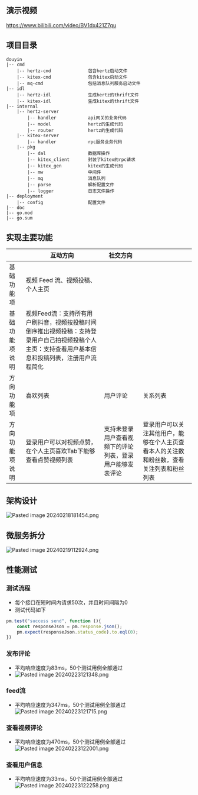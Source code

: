 ## 演示视频

https://www.bilibili.com/video/BV1dx421Z7qu

## 项目目录

```
douyin
|-- cmd
	|-- hertz-cmd              包含hertz启动文件
	|-- kitex-cmd              包含kitex启动文件
	|-- mq-cmd                 包括消息队列服务启动文件
|-- idl
	|-- hertz-idl              生成hertz的thrift文件
	|-- kitex-idl              生成kitex的thrift文件
|-- internal
	|-- hertz-server
		|-- handler            api网关的业务代码
		|-- model              hertz的生成代码
		|-- router             hertz的生成代码
	|-- kitex-server
		|-- handler            rpc服务业务代码
	|-- pkg
		|-- dal                数据库操作
		|-- kitex_client       封装了kitex的rpc请求
		|-- kitex_gen          kitex的生成代码
		|-- mw                 中间件
		|-- mq                 消息队列
		|-- parse              解析配置文件
		|-- logger             日志文件操作
|-- deployment
	|-- config                 配置文件
|-- doc
|-- go.mod
|-- go.sum
```

## 实现主要功能

|                | **互动方向**                                                 | **社交方向**                                             |                                                              |
| -------------- | ------------------------------------------------------------ | -------------------------------------------------------- | ------------------------------------------------------------ |
| 基础功能项     | 视频 Feed 流、视频投稿、个人主页                             |                                                          |                                                              |
| 基础功能项说明 | 视频Feed流：支持所有用户刷抖音，视频按投稿时间倒序推出视频投稿：支持登录用户自己拍视频投稿个人主页：支持查看用户基本信息和投稿列表，注册用户流程简化 |                                                          |                                                              |
| 方向功能项     | 喜欢列表                                                     | 用户评论                                                 | 关系列表                                                     |
| 方向功能项说明 | 登录用户可以对视频点赞，在个人主页喜欢Tab下能够查看点赞视频列表 | 支持未登录用户查看视频下的评论列表，登录用户能够发表评论 | 登录用户可以关注其他用户，能够在个人主页查看本人的关注数和粉丝数，查看关注列表和粉丝列表 |

## 架构设计
![Pasted image 20240218181454.png](https://p3-juejin.byteimg.com/tos-cn-i-k3u1fbpfcp/1db6b709cc7a4d40b91c28bf83c2a3e5~tplv-k3u1fbpfcp-jj-mark:0:0:0:0:q75.image#?w=993&h=408&s=31903&e=png&b=fefefe)
## 微服务拆分
![Pasted image 20240219112924.png](https://p6-juejin.byteimg.com/tos-cn-i-k3u1fbpfcp/23257aca4bf543909f6486b148ff0b08~tplv-k3u1fbpfcp-jj-mark:0:0:0:0:q75.image#?w=775&h=622&s=37040&e=png&b=fdfdfd)

## 性能测试

### 测试流程
- 每个接口在短时间内请求50次，并且时间间隔为0
- 测试代码如下
```javascript
pm.test("success send", function (){
    const responseJson = pm.response.json();
    pm.expect(responseJson.status_code).to.eql(0);
})
```
### 发布评论
- 平均响应速度为83ms，50个测试用例全部通过
- ![Pasted image 20240223121348.png](https://p6-juejin.byteimg.com/tos-cn-i-k3u1fbpfcp/41ee8a71f47345b59c80ebd4e7b747d2~tplv-k3u1fbpfcp-jj-mark:0:0:0:0:q75.image#?w=1422&h=887&s=169742&e=png&b=fdfdfd)
### feed流
- 平均响应速度为347ms，50个测试用例全部通过
![Pasted image 20240223121715.png](https://p9-juejin.byteimg.com/tos-cn-i-k3u1fbpfcp/77bf5d8c63d24b6b9a9c6cee1d374d80~tplv-k3u1fbpfcp-jj-mark:0:0:0:0:q75.image#?w=1407&h=890&s=163813&e=png&b=fdfdfd)
### 查看视频评论
- 平均响应速度为470ms，50个测试用例全部通过
![Pasted image 20240223122001.png](https://p6-juejin.byteimg.com/tos-cn-i-k3u1fbpfcp/d9300f7d25cc494692d78321d129ac5d~tplv-k3u1fbpfcp-jj-mark:0:0:0:0:q75.image#?w=1431&h=897&s=109489&e=png&b=fefefe)
### 查看用户信息
- 平均响应速度为33ms，50个测试用例全部通过
![Pasted image 20240223122258.png](https://p1-juejin.byteimg.com/tos-cn-i-k3u1fbpfcp/00da98e8dc184c41a012fd90eaef6535~tplv-k3u1fbpfcp-jj-mark:0:0:0:0:q75.image#?w=1432&h=899&s=178223&e=png&b=fefefe)
